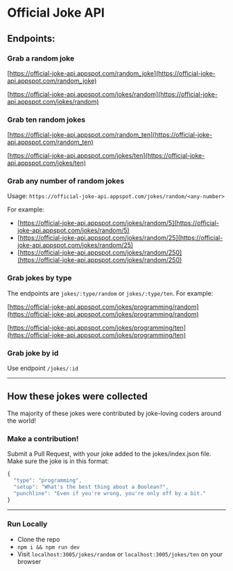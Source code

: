 # Official Joke API

## Endpoints:

### Grab a random joke
[https://official-joke-api.appspot.com/random_joke](https://official-joke-api.appspot.com/random_joke)


[https://official-joke-api.appspot.com/jokes/random](https://official-joke-api.appspot.com/jokes/random)

### Grab ten random jokes
[https://official-joke-api.appspot.com/random_ten](https://official-joke-api.appspot.com/random_ten)


[https://official-joke-api.appspot.com/jokes/ten](https://official-joke-api.appspot.com/jokes/ten)

### Grab any number of random jokes

Usage: `https://official-joke-api.appspot.com/jokes/random/<any-number>`

For example:
* [https://official-joke-api.appspot.com/jokes/random/5](https://official-joke-api.appspot.com/jokes/random/5)
* [https://official-joke-api.appspot.com/jokes/random/25](https://official-joke-api.appspot.com/jokes/random/25)
* [https://official-joke-api.appspot.com/jokes/random/250](https://official-joke-api.appspot.com/jokes/random/250)

### Grab jokes by type

The endpoints are `jokes/:type/random` or `jokes/:type/ten`. For example:

[https://official-joke-api.appspot.com/jokes/programming/random](https://official-joke-api.appspot.com/jokes/programming/random)

[https://official-joke-api.appspot.com/jokes/programming/ten](https://official-joke-api.appspot.com/jokes/programming/ten)


### Grab joke by id

Use endpoint `/jokes/:id`

***

## How these jokes were collected

The majority of these jokes were contributed by joke-loving coders around the world!

### Make a contribution!

Submit a Pull Request, with your joke added to the jokes/index.json file. Make sure the joke is in this format:

```javascript
{
  "type": "programming",
  "setup": "What's the best thing about a Boolean?",
  "punchline": "Even if you're wrong, you're only off by a bit."
}
```

***

### Run Locally
* Clone the repo
* `npm i && npm run dev`
* Visit `localhost:3005/jokes/random` or `localhost:3005/jokes/ten` on your browser
